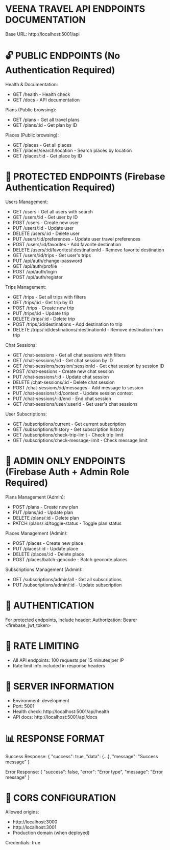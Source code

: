 VEENA TRAVEL API ENDPOINTS DOCUMENTATION
==========================================

Base URL: http://localhost:5001/api

🔓 PUBLIC ENDPOINTS (No Authentication Required)
===============================================

Health & Documentation:
- GET /health                           - Health check
- GET /docs                            - API documentation

Plans (Public browsing):
- GET /plans                           - Get all travel plans
- GET /plans/:id                       - Get plan by ID

Places (Public browsing):
- GET /places                          - Get all places
- GET /places/search/location          - Search places by location
- GET /places/:id                      - Get place by ID

🔐 PROTECTED ENDPOINTS (Firebase Authentication Required)
========================================================

Users Management:
- GET /users                           - Get all users with search
- GET /users/:id                       - Get user by ID
- POST /users                          - Create new user
- PUT /users/:id                       - Update user
- DELETE /users/:id                    - Delete user
- PUT /users/:id/preferences           - Update user travel preferences
- POST /users/:id/favorites            - Add favorite destination
- DELETE /users/:id/favorites/:destinationId - Remove favorite destination
- GET /users/:id/trips                 - Get user's trips
- PUT /api/auth/change-password
- GET /api/auth/profile
- POST /api/auth/login
- POST /api/auth/register

Trips Management:
- GET /trips                           - Get all trips with filters
- GET /trips/:id                       - Get trip by ID
- POST /trips                          - Create new trip
- PUT /trips/:id                       - Update trip
- DELETE /trips/:id                    - Delete trip
- POST /trips/:id/destinations         - Add destination to trip
- DELETE /trips/:id/destinations/:destinationId - Remove destination from trip

Chat Sessions:
- GET /chat-sessions                   - Get all chat sessions with filters
- GET /chat-sessions/:id               - Get chat session by ID
- GET /chat-sessions/session/:sessionId - Get chat session by session ID
- POST /chat-sessions                  - Create new chat session
- PUT /chat-sessions/:id               - Update chat session
- DELETE /chat-sessions/:id            - Delete chat session
- POST /chat-sessions/:id/messages     - Add message to session
- PUT /chat-sessions/:id/context       - Update session context
- PUT /chat-sessions/:id/end           - End chat session
- GET /chat-sessions/user/:userId      - Get user's chat sessions

User Subscriptions:
- GET /subscriptions/current           - Get current subscription
- GET /subscriptions/history           - Get subscription history
- GET /subscriptions/check-trip-limit  - Check trip limit
- GET /subscriptions/check-message-limit - Check message limit

👑 ADMIN ONLY ENDPOINTS (Firebase Auth + Admin Role Required)
============================================================

Plans Management (Admin):
- POST /plans                          - Create new plan
- PUT /plans/:id                       - Update plan
- DELETE /plans/:id                    - Delete plan
- PATCH /plans/:id/toggle-status       - Toggle plan status

Places Management (Admin):
- POST /places                         - Create new place
- PUT /places/:id                      - Update place
- DELETE /places/:id                   - Delete place
- POST /places/batch-geocode           - Batch geocode places

Subscriptions Management (Admin):
- GET /subscriptions/admin/all         - Get all subscriptions
- PUT /subscriptions/admin/:id         - Update subscription

🔑 AUTHENTICATION
================

For protected endpoints, include header:
Authorization: Bearer <firebase_jwt_token>

📝 RATE LIMITING
===============

- All API endpoints: 100 requests per 15 minutes per IP
- Rate limit info included in response headers

🚀 SERVER INFORMATION
====================

- Environment: development
- Port: 5001
- Health check: http://localhost:5001/api/health
- API docs: http://localhost:5001/api/docs

📊 RESPONSE FORMAT
=================

Success Response:
{
  "success": true,
  "data": {...},
  "message": "Success message"
}

Error Response:
{
  "success": false,
  "error": "Error type",
  "message": "Error message"
}

🔧 CORS CONFIGURATION
====================

Allowed origins:
- http://localhost:3000
- http://localhost:3001
- Production domain (when deployed)

Credentials: true
